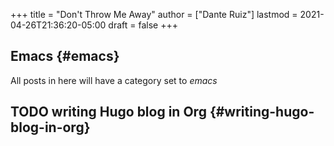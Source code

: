 +++
title = "Don't Throw Me Away"
author = ["Dante Ruiz"]
lastmod = 2021-04-26T21:36:20-05:00
draft = false
+++

## Emacs {#emacs}

All posts in here will have a category set to _emacs_


## <span class="org-todo todo TODO">TODO</span> writing Hugo blog in Org {#writing-hugo-blog-in-org}